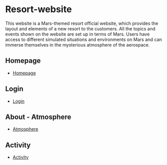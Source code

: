 # Resort-website
This website is a Mars-themed resort official website, which provides the layout and elements of a new resort to the customers. All the topics and events shown on the website are set up in terms of Mars. Users have access to different simulated situations and environments on Mars and can immerse themselves in the mysterious atmosphere of the aerospace. 

## Homepage
* [Homepage](https://github.com/Yueying24/Resort-website/blob/main/homepage.png)

## Login
* [Login](https://github.com/Yueying24/Resort-website/blob/main/login.png)

## About - Atmosphere
* [Atmosphere](https://github.com/Yueying24/Resort-website/blob/main/atmosphere.png)

## Activity
* [Activity](https://github.com/Yueying24/Resort-website/blob/main/activity.png)
